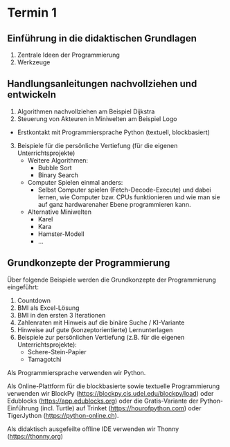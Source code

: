 # Termin 1
## Einführung in die didaktischen Grundlagen
1. Zentrale Ideen der Programmierung
2. Werkzeuge
## Handlungsanleitungen nachvollziehen und entwickeln
1. Algorithmen nachvollziehen am Beispiel Dijkstra
2. Steuerung von Akteuren in Miniwelten am Beispiel Logo
  - Erstkontakt mit Programmiersprache Python (textuell, blockbasiert)
3. Beispiele für die persönliche Vertiefung (für die eigenen Unterrichtsprojekte)
    - Weitere Algorithmen:
      - Bubble Sort
      - Binary Search
    - Computer Spielen einmal anders:
      - Selbst Computer spielen (Fetch-Decode-Execute) und dabei lernen, wie Computer bzw. CPUs funktionieren und wie man sie auf ganz hardwarenaher Ebene programmieren kann.
    - Alternative Miniwelten
      - Karel
      - Kara
      - Hamster-Modell
      - ...
## Grundkonzepte der Programmierung
Über folgende Beispiele werden die Grundkonzepte der Programmierung eingeführt:

1. Countdown
2. BMI als Excel-Lösung
3. BMI in den ersten 3 Iterationen
4. Zahlenraten mit Hinweis auf die binäre Suche / KI-Variante
5. Hinweise auf gute (konzeptorientierte) Lernunterlagen
6. Beispiele zur persönlichen Vertiefung (z.B. für die eigenen Unterrichtsprojekte):
   - Schere-Stein-Papier
   - Tamagotchi

Als Programmiersprache verwenden wir Python.

Als Online-Plattform für die blockbasierte sowie textuelle Programmierung verwenden wir BlockPy (https://blockpy.cis.udel.edu/blockpy/load) oder Edublocks (https://app.edublocks.org) oder die Gratis-Variante der Python-Einführung (incl. Turtle) auf Trinket (https://hourofpython.com) oder TigerJython (https://python-online.ch).

Als didaktisch ausgefeilte offline IDE verwenden wir Thonny (https://thonny.org)
